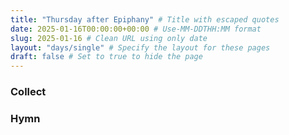 ```yaml
---
title: "Thursday after Epiphany" # Title with escaped quotes
date: 2025-01-16T00:00:00+00:00 # Use-MM-DDTHH:MM format
slug: 2025-01-16 # Clean URL using only date
layout: "days/single" # Specify the layout for these pages
draft: false # Set to true to hide the page
---
```


### Collect


### Hymn